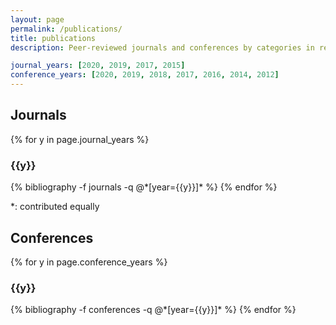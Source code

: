 ```yaml
---
layout: page
permalink: /publications/
title: publications
description: Peer-reviewed journals and conferences by categories in reversed chronological order.

journal_years: [2020, 2019, 2017, 2015]
conference_years: [2020, 2019, 2018, 2017, 2016, 2014, 2012]
---
```


## **Journals**
{% for y in page.journal_years %}
  <h3 class="year">{{y}}</h3>
  {% bibliography -f journals -q @*[year={{y}}]* %}
{% endfor %}

*: contributed equally

## **Conferences**
{% for y in page.conference_years %}
  <h3 class="year">{{y}}</h3>
  {% bibliography -f conferences -q @*[year={{y}}]* %}
{% endfor %}

